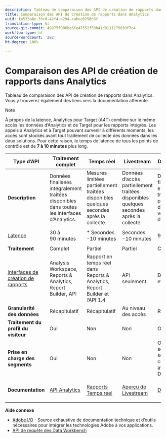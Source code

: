 ```yaml
---
description: Tableau de comparaison des API de création de rapports dans Analytics. Vous y trouverez également des liens vers la documentation afférente.
title: Comparaison des API de création de rapports dans Analytics
uuid: fa533a8e-33c0-42f4-a294-cabee0258c8f
translation-type: ht
source-git-commit: 49875f086be6fe47552f50b41d8111179039f7c4
workflow-type: ht
source-wordcount: '282'
ht-degree: 100%

---
```



# Comparaison des API de création de rapports dans Analytics

Tableau de comparaison des API de création de rapports dans Analytics. Vous y trouverez également des liens vers la documentation afférente.

>[!NOTE]
>
>À propos de la latence, Analytics pour Target (A4T) combine sur le même accès les données d’Analytics et de Target pour les rapports intégrés. Les appels à Analytics et à Target pouvant survenir à différents moments, les accès sont stockés avant tout traitement de collecte des données dans les deux solutions. Pour cette raison, le temps de latence de tous les points de contrôle est de **7 à 10 minutes** plus long.

<table id="table_7AF4FD678D494063ADF459B3CBC3EF3F"> 
 <thead> 
  <tr> 
   <th colname="col1" class="entry"> Type d’API </th> 
   <th colname="col2" class="entry"> Traitement complet </th> 
   <th colname="col3" class="entry"> Temps réel </th> 
   <th colname="col4" class="entry"> Livestream </th> 
   <th colname="col5" class="entry"> Data Warehouse </th> 
  </tr> 
 </thead>
 <tbody> 
  <tr> 
   <td colname="col1"> <b>Description</b> </td> 
   <td colname="col2"> Données finalisées intégralement traitées disponibles dans toutes les interfaces d’Analytics. </td> 
   <td colname="col3"> Mesures limitées partiellement traitées disponibles quelques secondes après la collecte. </td> 
   <td colname="col4"> Données d’accès partiellement traitées disponibles quelques secondes après la collecte. </td> 
   <td colname="col5"> Données finalisées entièrement traitées utilisées pour l’extraction d’exportations volumineuses de données. </td> 
  </tr> 
  <tr> 
   <td colname="col1"> <p><a href="https://docs.adobe.com/content/help/fr-FR/analytics/technotes/latency.html"  > Latence</a> </p> </td> 
   <td colname="col2"> 30 à 90 minutes </td> 
   <td colname="col3"> * Secondes -10 minutes </td> 
   <td colname="col4"> Secondes -10 minutes </td> 
   <td colname="col5"> 90 minutes + </td> 
  </tr> 
  <tr> 
   <td colname="col1"> <b>Traitement</b> </td> 
   <td colname="col2"> Complet </td> 
   <td colname="col3"> Partiel </td> 
   <td colname="col4"> Partiel </td> 
   <td colname="col5"> Complet </td> 
  </tr> 
  <tr> 
   <td colname="col1"> <a href="https://docs.adobe.com/content/help/fr-FR/analytics/landing/home.html"  > Interfaces de création de rapports</a> </td> 
   <td colname="col2"> Analysis Workspace, Reports &amp; Analytics, Report Builder, API </td> 
   <td colname="col3"> Rapport en temps réel dans Reports &amp; Analytics, Report Builder et l’API 1.4 </td> 
   <td colname="col4"> API seulement </td> 
   <td colname="col5"> Data Warehouse et API </td> 
  </tr> 
  <tr> 
   <td colname="col1"> <b>Granularité des données</b> </td> 
   <td colname="col2"> Récapitulatif </td> 
   <td colname="col3"> Récapitulatif </td> 
   <td colname="col4"> Au niveau des accès </td> 
   <td colname="col5"> Récapitulatif </td> 
  </tr> 
  <tr> 
   <td colname="col1"> <b>Traitement du profil du visiteur</b> </td> 
   <td colname="col2"> Oui </td> 
   <td colname="col3"> Non </td> 
   <td colname="col4"> Non </td> 
   <td colname="col5"> Oui </td> 
  </tr> 
  <tr> 
   <td colname="col1"> <b>Prise en charge des segments</b> </td> 
   <td colname="col2"> Oui </td> 
   <td colname="col3"> Non </td> 
   <td colname="col4"> Non </td> 
   <td colname="col5"> Oui (mais seulement les segments compatibles avec Data Warehouse) </td> 
  </tr> 
   <tr> 
   <td colname="col1"> <b>Documentation</b> </td> 
   <td colname="col2"> <p> <a href="https://www.adobe.io/apis/experiencecloud/analytics/docs.html"  > API Analytics</a> </p> </td> 
   <td colname="col3"> <p> <a href="https://github.com/AdobeDocs/analytics-1.4-apis"  > Rapports Temps réel</a> </p> </td> 
   <td colname="col4"> <p> <a href="https://github.com/AdobeDocs/analytics-1.4-apis/blob/master/docs/live-stream-api/getting_started.md"  > Aperçu de Livestream</a> </p> </td> 
   <td colname="col5"> <p><a href="https://docs.adobe.com/content/help/fr-FR/analytics/export/data-warehouse/data-warehouse.html"  > Data Warehouse</a> </p> </td> 
  </tr> 
 </tbody> 
</table>

**Aide connexe**

* [Adobe I/O](https://www.adobe.io/) - Source exhaustive de documentation technique et d’outils nécessaires pour intégrer les technologies Adobe à vos applications.
* [API de requête des Data Workbench](https://marketing.adobe.com/developer/documentation/data-workbench-query-api/c-ins-qry-api)


